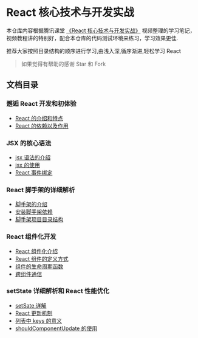 # React 核心技术与开发实战

本仓库内容根据腾讯课堂 [《React 核心技术与开发实战》](https://ke.qq.com/course/2555753) 视频整理的学习笔记，视频教程讲的特别好，配合本仓库的代码测试环境来练习，学习效果更佳.

推荐大家按照目录结构的顺序进行学习,由浅入深,循序渐进,轻松学习 React

> 如果觉得有帮助的感谢 Star 和 Fork

## 文档目录

### 邂逅 React 开发和初体验

- [React 的介绍和特点](01_邂逅React开发和初体验/md/01_React的介绍和特点.md)
- [React 的依赖以及作用](01_邂逅React开发和初体验/md/02_React的依赖以及作用.md)

### JSX 的核心语法

- [jsx 语法的介绍](02_JSX的核心语法/md/01_jsx语法的介绍.md)
- [jsx 的使用](02_JSX的核心语法/md/02_jsx的使用.md)
- [React 事件绑定](02_JSX的核心语法/md/03_React事件绑定.md)

### React 脚手架的详细解析

- [脚手架的介绍](04_React脚手架的详细解析/md/01_脚手架的介绍.md)
- [安装脚手架依赖](04_React脚手架的详细解析/md/02_安装脚手架依赖.md)
- [脚手架项目目录结构](04_React脚手架的详细解析/md/03_脚手架项目目录结构.md)

### React 组件化开发

- [React 组件化介绍](05_React组件化开发/md/01_React组件化介绍.md)
- [React 组件的定义方式](05_React组件化开发/md/02_React组件的定义方式.md)
- [组件的生命周期函数](05_React组件化开发/md/03_组件的生命周期函数.md)
- [跨组件通信](05_React组件化开发/md/04_跨组件通信.md)

### setState 详细解析和 React 性能优化

- [setSate 详解](05_React组件化开发/md/05_setSate详解.md)
- [React 更新机制](05_React组件化开发/md/06_React更新机制.md)
- [列表中 keys 的意义](05_React组件化开发/md/07_列表中keys的意义.md)
- [shouldComponentUpdate 的使用](05_React组件化开发/md/08_shouldComponentUpdate的使用.md)
